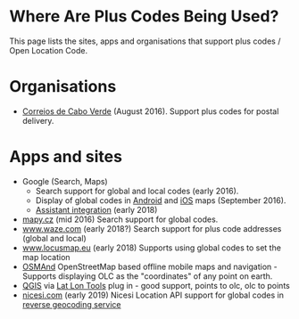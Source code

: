 # Where Are Plus Codes Being Used?

This page lists the sites, apps and organisations that support plus codes / Open Location Code.

# Organisations

* [Correios de Cabo Verde](correios.cv) (August 2016).
  Support plus codes for postal delivery.

# Apps and sites

* Google (Search, Maps)
  * Search support for global and local codes (early 2016).
  * Display of global codes in [Android](https://play.google.com/store/apps/details?id=com.google.android.apps.maps) and [iOS](https://itunes.apple.com/app/id585027354) maps (September 2016).
  * [Assistant integration](https://assistant.google.com/services/a/uid/000000706b4e2cf1?hl=en) (early 2018)
* [mapy.cz](mapy.cz) (mid 2016) Search support for global codes.
* www.waze.com (early 2018?) Search support for plus code addresses (global and local)
* www.locusmap.eu (early 2018) Supports using global codes to set the map location
* [OSMAnd](https://osmand.net/) OpenStreetMap based offline mobile maps and navigation - Supports displaying OLC as the "coordinates" of any point on earth.
* [QGIS](https://qgis.org/) via [Lat Lon Tools](https://plugins.qgis.org/plugins/latlontools/) plug in - good support, points to olc, olc to points
* [nicesi.com](https://nicesi.com/) (early 2019) Nicesi Location API support for global codes in [reverse geocoding service](https://nicesi.com/doc/#reverse-geocoding)